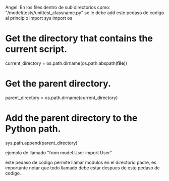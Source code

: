 Angel:
En los files dentro de sub directorios como:
"/model/tests/unittest_classname.py"
se le debe add este pedaso de codigo al principio
import sys
import os

# Get the directory that contains the current script.
current_directory = os.path.dirname(os.path.abspath(__file__))

# Get the parent directory.
parent_directory = os.path.dirname(current_directory)

# Add the parent directory to the Python path.
sys.path.append(parent_directory)

ejemplo de llamado
"from model.User import User"

este pedaso de codigo permite llamar modulos en el directorio padre,
es importante notar que todo llamado debe estar despues de este pedaso de codigo.
